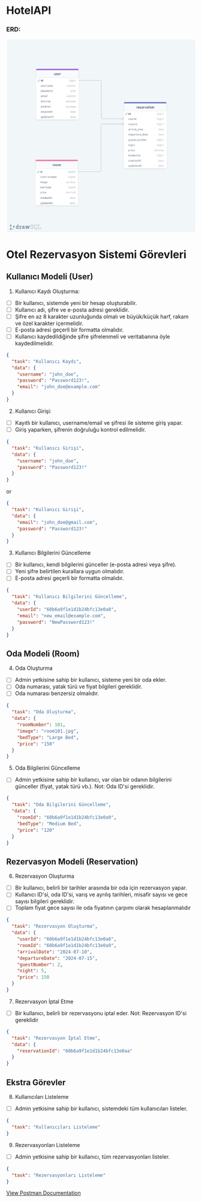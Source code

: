 # HotelAPI

### ERD:

![ERD](./erdHotelApi.png)

# Otel Rezervasyon Sistemi Görevleri

## Kullanıcı Modeli (User)

1. Kullanıcı Kaydı Oluşturma:

- [ ] Bir kullanıcı, sistemde yeni bir hesap oluşturabilir.
- [ ] Kullanıcı adı, şifre ve e-posta adresi gereklidir.
- [ ] Şifre en az 8 karakter uzunluğunda olmalı ve büyük/küçük harf, rakam ve özel karakter içermelidir.
- [ ] E-posta adresi geçerli bir formatta olmalıdır.
- [ ] Kullanıcı kaydedildiğinde şifre şifrelenmeli ve veritabanına öyle kaydedilmelidir.

```json
{
  "task": "Kullanıcı Kaydı",
  "data": {
    "username": "john_doe",
    "password": "Password123!",
    "email": "john_doe@example.com"
  }
}
```

2. Kullanıcı Girişi:

- [ ] Kayıtlı bir kullanıcı, username/email ve şifresi ile sisteme giriş yapar.
- [ ] Giriş yaparken, şifrenin doğruluğu kontrol edilmelidir.

```json
{
  "task": "Kullanıcı Girişi",
  "data": {
    "username": "john_doe",
    "password": "Password123!"
  }
}
```

or

```json
{
  "task": "Kullanıcı Girişi",
  "data": {
    "email": "john_doe@gmail.com",
    "password": "Password123!"
  }
}
```

3. Kullanıcı Bilgilerini Güncelleme

- [ ] Bir kullanıcı, kendi bilgilerini günceller (e-posta adresi veya şifre).
- [ ] Yeni şifre belirtilen kurallara uygun olmalıdır.
- [ ] E-posta adresi geçerli bir formatta olmalıdır.

```json
{
  "task": "Kullanıcı Bilgilerini Güncelleme",
  "data": {
    "userId": "60b6a9f1e1d1b24bfc13e0a8",
    "email": "new_email@example.com",
    "password": "NewPassword123!"
  }
}
```

## Oda Modeli (Room)

4. Oda Oluşturma

- [ ] Admin yetkisine sahip bir kullanıcı, sisteme yeni bir oda ekler.
- [ ] Oda numarası, yatak türü ve fiyat bilgileri gereklidir.
- [ ] Oda numarası benzersiz olmalıdır.

```json
{
  "task": "Oda Oluşturma",
  "data": {
    "roomNumber": 101,
    "image": "room101.jpg",
    "bedType": "Large Bed",
    "price": "150"
  }
}
```

5. Oda Bilgilerini Güncelleme

- [ ] Admin yetkisine sahip bir kullanıcı, var olan bir odanın bilgilerini günceller (fiyat, yatak türü vb.).
      Not: Oda ID'si gereklidir.

```json
{
  "task": "Oda Bilgilerini Güncelleme",
  "data": {
    "roomId": "60b6a9f1e1d1b24bfc13e0a9",
    "bedType": "Medium Bed",
    "price": "120"
  }
}
```

## Rezervasyon Modeli (Reservation)

6. Rezervasyon Oluşturma

- [ ] Bir kullanıcı, belirli bir tarihler arasında bir oda için rezervasyon yapar.
- [ ] Kullanıcı ID'si, oda ID'si, varış ve ayrılış tarihleri, misafir sayısı ve gece sayısı bilgileri gereklidir.
- [ ] Toplam fiyat gece sayısı ile oda fiyatının çarpımı olarak hesaplanmalıdır

```json
{
  "task": "Rezervasyon Oluşturma",
  "data": {
    "userId": "60b6a9f1e1d1b24bfc13e0a8",
    "roomId": "60b6a9f1e1d1b24bfc13e0a9",
    "arrivalDate": "2024-07-10",
    "departureDate": "2024-07-15",
    "guestNumber": 2,
    "night": 5,
    "price": 150
  }
}
```

7. Rezervasyon İptal Etme

- [ ] Bir kullanıcı, belirli bir rezervasyonu iptal eder.
      Not: Rezervasyon ID'si gereklidir

```json
{
  "task": "Rezervasyon İptal Etme",
  "data": {
    "reservationId": "60b6a9f1e1d1b24bfc13e0aa"
  }
}
```

## Ekstra Görevler

8. Kullanıcıları Listeleme

- [ ] Admin yetkisine sahip bir kullanıcı, sistemdeki tüm kullanıcıları listeler.

```json
{
  "task": "Kullanıcıları Listeleme"
}
```

9. Rezervasyonları Listeleme

- [ ] Admin yetkisine sahip bir kullanıcı, tüm rezervasyonları listeler.

```json
{
  "task": "Rezervasyonları Listeleme"
}
```

[View Postman Documentation](https://documenter.getpostman.com/view/32987022/2sA3e48oQX)
